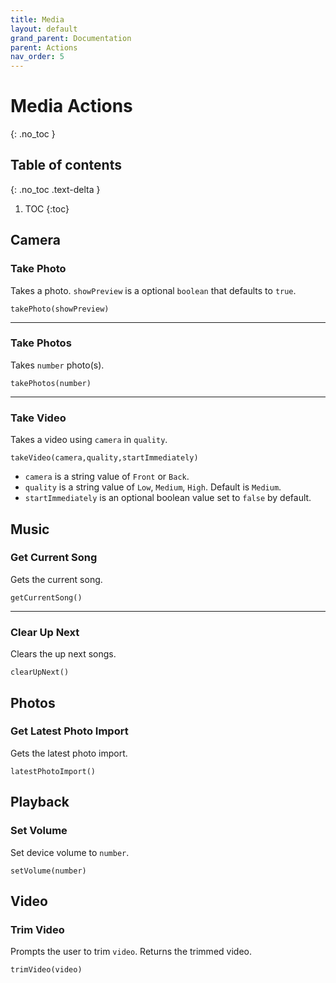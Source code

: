 ```yaml
---
title: Media
layout: default
grand_parent: Documentation
parent: Actions
nav_order: 5
---
```


# Media Actions
{: .no_toc }

## Table of contents
{: .no_toc .text-delta }

1. TOC
{:toc}

## Camera

### Take Photo

Takes a photo. `showPreview` is a optional `boolean` that defaults to `true`.

```
takePhoto(showPreview)
```

---

### Take Photos

Takes `number` photo(s).

```
takePhotos(number)
```

---

### Take Video

Takes a video using `camera` in `quality`.

```
takeVideo(camera,quality,startImmediately)
```

- `camera` is a string value of `Front` or `Back`.
- `quality` is a string value of `Low`, `Medium`, `High`. Default is `Medium`.
- `startImmediately` is an optional boolean value set to `false` by default.

## Music

### Get Current Song

Gets the current song.

```
getCurrentSong()
```

---

### Clear Up Next

Clears the up next songs.

```
clearUpNext()
```

## Photos

### Get Latest Photo Import

Gets the latest photo import.

```
latestPhotoImport()
```

## Playback

### Set Volume

Set device volume to `number`.

```
setVolume(number)
```

## Video

### Trim Video

Prompts the user to trim `video`. Returns the trimmed video.

```
trimVideo(video)
```
